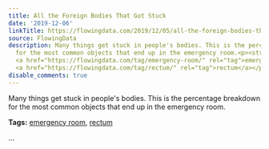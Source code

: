 ```yaml
---
title: All the Foreign Bodies That Got Stuck
date: '2019-12-06'
linkTitle: https://flowingdata.com/2019/12/05/all-the-foreign-bodies-that-got-stuck/
source: FlowingData
description: Many things get stuck in people's bodies. This is the percentage breakdown
  for the most common objects that end up in the emergency room.<p><strong>Tags:</strong>
  <a href="https://flowingdata.com/tag/emergency-room/" rel="tag">emergency room</a>,
  <a href="https://flowingdata.com/tag/rectum/" rel="tag">rectum</a></p> ...
disable_comments: true
---
```

Many things get stuck in people's bodies. This is the percentage breakdown for the most common objects that end up in the emergency room.<p><strong>Tags:</strong> <a href="https://flowingdata.com/tag/emergency-room/" rel="tag">emergency room</a>, <a href="https://flowingdata.com/tag/rectum/" rel="tag">rectum</a></p> ...